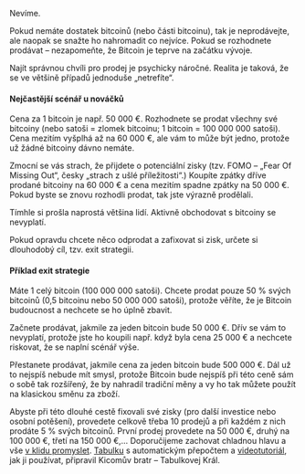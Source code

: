 Nevíme.

Pokud nemáte dostatek bitcoinů (nebo části bitcoinu), tak je neprodávejte, ale naopak se snažte ho nahromadit co nejvíce. Pokud se rozhodnete prodávat – nezapomeňte, že Bitcoin je teprve na začátku vývoje.

Najít správnou chvíli pro prodej je psychicky náročné. Realita je taková, že se ve většině případů jednoduše „netrefíte“.

#### Nejčastější scénář u nováčků
Cena za 1 bitcoin je např. 50 000 €. Rozhodnete se prodat všechny své bitcoiny (nebo satoši = zlomek bitcoinu; 1 bitcoin = 100 000 000 satoši). Cena mezitím vyšplhá až na 60 000 €, ale vám to může být jedno, protože už žádné bitcoiny dávno nemáte.

Zmocní se vás strach, že přijdete o potenciální zisky (tzv. FOMO – „Fear Of Missing Out“, česky „strach z ušlé příležitosti“.) Koupíte zpátky dříve prodané bitcoiny na 60 000 € a cena mezitím spadne zpátky na 50 000 €. Pokud byste se znovu rozhodli prodat, tak jste výrazně prodělali.

Tímhle si prošla naprostá většina lidí. Aktivně obchodovat s bitcoiny se nevyplatí.

Pokud opravdu chcete něco odprodat a zafixovat si zisk, určete si dlouhodobý cíl, tzv. exit strategii.

#### Příklad exit strategie
Máte 1 celý bitcoin (100 000 000 satoši). Chcete prodat pouze 50 % svých bitcoinů (0,5 bitcoinu nebo 50 000 000 satoši), protože věříte, že je Bitcoin budoucnost a nechcete se ho úplně zbavit.

Začnete prodávat, jakmile za jeden bitcoin bude 50 000 €. Dřív se vám to nevyplatí, protože jste ho koupili např. když byla cena 25 000 € a nechcete riskovat, že se naplní scénář výše.

Přestanete prodávat, jakmile cena za jeden bitcoin bude 500 000 €. Dál už to nejspíš nebude mít smysl, protože Bitcoin bude nejspíš při této ceně sám o sobě tak rozšířený, že by nahradil tradiční měny a vy ho tak můžete použít na klasickou směnu za zboží.

Abyste při této dlouhé cestě fixovali své zisky (pro další investice nebo osobní potěšení), provedete celkově třeba 10 prodejů a při každém z nich prodáte 5 % svých bitcoinů. První prodej provedete na 50 000 €, druhý na 100 000 €, třetí na 150 000 €,… Doporučijeme zachovat chladnou hlavu a vše [v klidu promyslet](https://youtu.be/P9ShOPEwSlM). [Tabulku](https://bit.ly/Exit-strategie) s automatickým přepočtem a [videotutoriál](https://youtu.be/YFBqsHnGCuo), jak ji používat, připravil Kicomův bratr – Tabulkovej Král.
